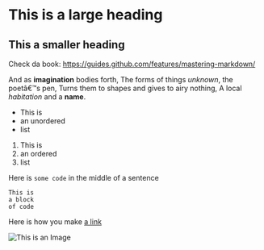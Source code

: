 

# This is a large heading

## This a smaller  heading

Check da book: https://guides.github.com/features/mastering-markdown/

And as **imagination** bodies forth, The forms of things *unknown*, the poetâ€™s pen, Turns them to shapes and gives to airy nothing, A local *habitation* and a **name**.

- This is
- an unordered 
- list

1. This is
2. an ordered 
3. list

Here is `some code` in the middle of a sentence

```
This is 
a block
of code
```

Here is how you make [a link](https://www.wikipedia.org)

![This is an Image](https://github.com/yihui/xaringan/releases/download/v0.0.2/karl-moustache.jpg)

